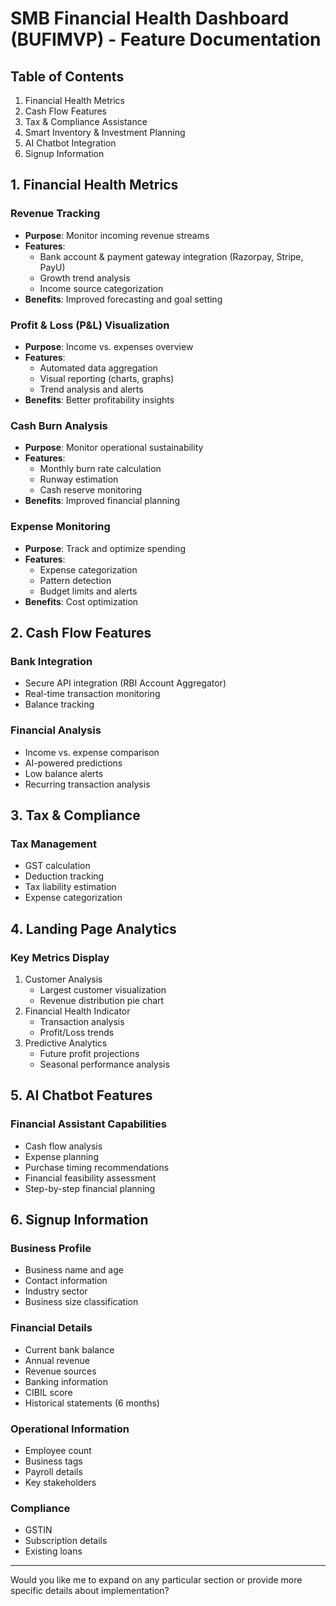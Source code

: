 # SMB Financial Health Dashboard (BUFIMVP) - Feature Documentation

## Table of Contents
1. Financial Health Metrics
2. Cash Flow Features
3. Tax & Compliance Assistance
4. Smart Inventory & Investment Planning
5. AI Chatbot Integration
6. Signup Information

## 1. Financial Health Metrics

### Revenue Tracking
- **Purpose**: Monitor incoming revenue streams
- **Features**:
  - Bank account & payment gateway integration (Razorpay, Stripe, PayU)
  - Growth trend analysis
  - Income source categorization
- **Benefits**: Improved forecasting and goal setting

### Profit & Loss (P&L) Visualization
- **Purpose**: Income vs. expenses overview
- **Features**:
  - Automated data aggregation
  - Visual reporting (charts, graphs)
  - Trend analysis and alerts
- **Benefits**: Better profitability insights

### Cash Burn Analysis
- **Purpose**: Monitor operational sustainability
- **Features**:
  - Monthly burn rate calculation
  - Runway estimation
  - Cash reserve monitoring
- **Benefits**: Improved financial planning

### Expense Monitoring
- **Purpose**: Track and optimize spending
- **Features**:
  - Expense categorization
  - Pattern detection
  - Budget limits and alerts
- **Benefits**: Cost optimization

## 2. Cash Flow Features

### Bank Integration
- Secure API integration (RBI Account Aggregator)
- Real-time transaction monitoring
- Balance tracking

### Financial Analysis
- Income vs. expense comparison
- AI-powered predictions
- Low balance alerts
- Recurring transaction analysis

## 3. Tax & Compliance

### Tax Management
- GST calculation
- Deduction tracking
- Tax liability estimation
- Expense categorization

## 4. Landing Page Analytics

### Key Metrics Display
1. Customer Analysis
   - Largest customer visualization
   - Revenue distribution pie chart
2. Financial Health Indicator
   - Transaction analysis
   - Profit/Loss trends
3. Predictive Analytics
   - Future profit projections
   - Seasonal performance analysis

## 5. AI Chatbot Features

### Financial Assistant Capabilities
- Cash flow analysis
- Expense planning
- Purchase timing recommendations
- Financial feasibility assessment
- Step-by-step financial planning

## 6. Signup Information

### Business Profile
- Business name and age
- Contact information
- Industry sector
- Business size classification

### Financial Details
- Current bank balance
- Annual revenue
- Revenue sources
- Banking information
- CIBIL score
- Historical statements (6 months)

### Operational Information
- Employee count
- Business tags
- Payroll details
- Key stakeholders

### Compliance
- GSTIN
- Subscription details
- Existing loans

---

Would you like me to expand on any particular section or provide more specific details about implementation?